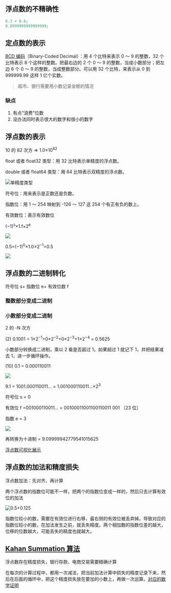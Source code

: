 ## 浮点数的不精确性

```javascript
0.3 + 0.6;
0.8999999999999999;
```

## 定点数的表示

[BCD 编码](https://zh.wikipedia.org/wiki/%E4%BA%8C%E9%80%B2%E7%A2%BC%E5%8D%81%E9%80%B2%E6%95%B8)（Binary-Coded Decimal）：用 4 个比特来表示 0 ～ 9 的整数，32 个比特表示 8 个这样的整数。把最右边的 2 个 0 ～ 9 的整数，当成小数部分；把左边 6 个 0 ～ 9 的整数，当成整数部分。可以用 32 个比特，来表示从 0 到 999999.99 这样 1 亿个实数。

> 超市、银行需要用小数记录金额的情况

### 缺点

1. 有点“浪费”位数
2. 没办法同时表示很大的数字和很小的数字

## 浮点数的表示

10 的 82 次方 => 1.0×10<sup>82</sup>

<sup></sup>

float 或者 float32 类型：用 32 比特表示单精度的浮点数。

double 或者 float64 类型：用 64 比特表示双精度的浮点数。

![单精度类型](https://blog-1252173264.cos.ap-shanghai.myqcloud.com/1647154161343-c5a9afc7-d449-4df5-b439-393f7a4b72c6.png)

符号位：用来表示是正数还是负数。

指数位：用 1 ～ 254 映射到 -126 ～ 127 这 254 个有正有负的数上。

有效数位：表示有效数位

(−1)<sup>s</sup>×1.f×2<sup>e</sup>

![](https://blog-1252173264.cos.ap-shanghai.myqcloud.com/1647154510856-b1bec40f-b6ca-47bd-99f5-8e49430e6816.png)

0.5=(−1)<sup>0</sup>×1.0×2<sup>−1</sup>=0.5

![](https://blog-1252173264.cos.ap-shanghai.myqcloud.com/1647154591796-266585cd-5f65-42e3-b51a-014cc6960226.png)

## 浮点数的二进制转化

符号位 s+ 指数位 e+ 有效位数 f

### 整数部分变成二进制

### 小数部分变成二进制

2 的 -N 次方

(2) 0.1001 = 1×2<sup>−1</sup>+0×2<sup>−2</sup>+0×2<sup>−3</sup>+1×2<sup>−4</sup> = 0.5625

小数部分转换成二进制，乘以 2 看是否超过 1。如果超过 1 就记下 1，并把结果减去 1，进一步循环操作。

(10) 0.1 = 0.000110011

![](https://blog-1252173264.cos.ap-shanghai.myqcloud.com/1647738930428-cbbdb1d0-306c-47fe-b4c0-cbb86f70679c.png)

9.1 = 1001.000110011… = 1.001000110011…×2<sup>3</sup>

符号位 s = 0

有效位 f =001000110011… = 00100011001100110011 001 （23 位）

指数 e = 3

![](https://blog-1252173264.cos.ap-shanghai.myqcloud.com/1647739252458-b96d444a-17bd-43ca-81e7-89549d0a5fd3.png)

再转换为十进制 = 9.09999942779541015625

[浮点数可视化展示](https://www.h-schmidt.net/FloatConverter/IEEE754.html)

## 浮点数的加法和精度损失

浮点数加法：先对齐、再计算

两个浮点数的指数位可能不一样，把两个的指数位变成一样的，然后只去计算有效位的加法

![0.5+0.125](https://blog-1252173264.cos.ap-shanghai.myqcloud.com/1647739736633-b73e0abe-eeff-4eec-8cae-54519ab27a06.png)

指数位较小的数，需要在有效位进行右移，最右侧的有效位被丢弃掉。导致对应的指数位较小的数，在加法发生之前，就丢失精度。两个相加数的指数位差的越大，位移的位数越大，可能丢失的精度也就越大。

## [Kahan Summation 算法](https://en.wikipedia.org/wiki/Kahan_summation_algorithm)

浮点数存在精度损失，银行存款、电商交易需要精确计算

在每次的计算过程中，都用一次减法，把当前加法计算中损失的精度记录下来，然后在后面的循环中，把这个精度损失放在要加的小数上，再做一次运算。[对应的数学证明](https://en.wikipedia.org/wiki/Kahan_summation_algorithm)
